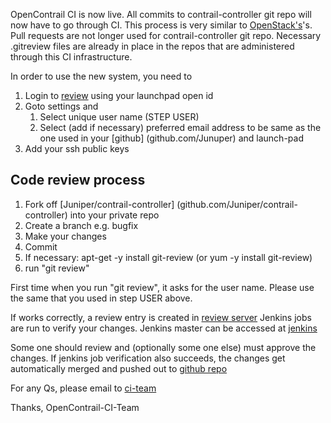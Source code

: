 OpenContrail CI is now live. All commits to contrail-controller git repo will now have to go through CI. This process is very similar to [OpenStack's](https://wiki.openstack.org/wiki/Gerrit_Workflow)'s. Pull requests are not longer used for contrail-controller git repo. Necessary .gitreview files are already in place in the repos that are administered through this CI infrastructure.

In order to use the new system, you need to 

1. Login to [review](review.opencontrail.org) using your launchpad open id
2. Goto settings and 
    1. Select unique user name (STEP USER)
    2. Select (add if necessary) preferred email address to be same as the one used in your [github] (github.com/Junuper) and launch-pad
3. Add your ssh public keys

## Code review process
1. Fork off [Juniper/contrail-controller] (github.com/Juniper/contrail-controller) into your private repo
2. Create a branch e.g. bugfix
3. Make your changes
4. Commit
5. If necessary: apt-get -y install git-review (or yum -y install git-review)
6. run "git review"

First time when you run "git review", it asks for the user name. Please use the same that you used in step USER above.

If works correctly, a review entry is created in [review server](review.opencontrail.org) Jenkins jobs are run to verify your changes. Jenkins master can be accessed at [jenkins](jenkins.opencontrail.org)

Some one should review and (optionally some one else) must approve the changes. If jenkins job verification also succeeds, the changes get automatically merged and pushed out to [github repo](github.com/Juniper/contrail-controller)

For any Qs, please email to [ci-team](mailto:ci-team@opencontrail.org)

Thanks,
OpenContrail-CI-Team
